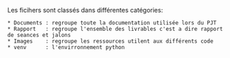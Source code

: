 Les ficihers sont classés dans différentes catégories: 

    * Documents : regroupe toute la documentation utilisée lors du PJT 
    * Rapport   : regroupe l'ensemble des livrables c'est a dire rapport de seances et jalons 
    * Images    : regroupe les ressources utilent aux différents code 
    * venv      : l'envirronnement python 
